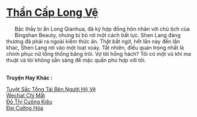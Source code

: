 <a href="https://truyentiki.com/than-cap-long-ve.33807/" title="Thần Cấp Long Vệ"><h1>Thần Cấp Long Vệ</h1></a><div style="display:table"><img align="right" style="float: left; padding: 10px;" src="https://truyentiki.com/images/story/200x260/33807.jpg" alt="">Bậc thầy bí ẩn Long Qianhua, đã ký hợp đồng hôn nhân với chủ tịch của Bingshan Beauty, nhưng bị bỏ rơi một cách bất lực. Shen Lang đáng thương đã phải ra ngoài kiếm thức ăn. Thật bất ngờ, hết lần này đến lần khác, Shen Lang rơi vào một loạt xoáy. Tất nhiên, điều quan trọng nhất là chinh phục nữ tổng thống băng trôi. Vợ tôi hống hách? Tôi có một vũ khí ma thuật và tôi không sẵn sàng để mặc quần phù hợp với tôi.</div><p><br><b>Truyện Hay Khác :</b></p><a href="https://truyentiki.com/tuyet-sac-tong-tai-ben-nguoi-ho-ve.33806/" alt="Tuyệt Sắc Tổng Tài Bên Người Hộ Vệ">Tuyệt Sắc Tổng Tài Bên Người Hộ Vệ</a><br/><a href="https://www.plurk.com/p/nuje22" alt="Wechat Chi Mắt">Wechat Chi Mắt</a><br/><a href="https://github.com/nownovels/top500/tree/master/truyenhay/33883/" alt="Đô Thị Cuồng Kiêu">Đô Thị Cuồng Kiêu</a><br/><a href="https://www.flickr.com/photos/188164041@N05/49981065971/" alt="Đại Cường Hóa">Đại Cường Hóa</a><br/>